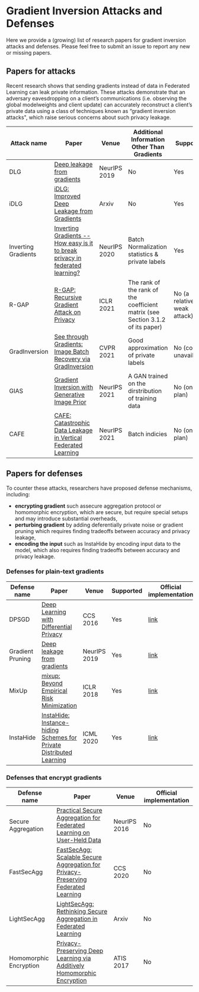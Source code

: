 
# Gradient Inversion Attacks and Defenses

Here we provide a (growing) list of research papers for gradient inversion attacks and defenses. Please feel free to submit an issue to report any new or missing papers.

## Papers for attacks
Recent research shows that sending gradients instead of data in Federated Learning can leak private information. These attacks demonstrate that an adversary eavesdropping on a client’s communications (i.e. observing the global modelweights and client update) can accurately reconstruct a client’s private data using a class of techniques known as “gradient inversion attacks", which raise serious concerns about such privacy leakage.


| Attack name | Paper 	| Venue        	| Additional Information Other Than Gradients| Supported 	| Official implementation 	|
|------- |-------	|--------------	|--------------	|----------- |----------- |
| DLG |  [Deep leakage from gradients](https://arxiv.org/pdf/1906.08935.pdf) 	| NeurIPS 2019 	| No | Yes       	| [link](https://github.com/mit-han-lab/dlg) | 
| iDLG | [iDLG: Improved Deep Leakage from Gradients](https://arxiv.org/pdf/2001.02610.pdf) | Arxiv   	| No | Yes       	| [link](https://github.com/PatrickZH/Improved-Deep-Leakage-from-Gradients)  |  
| Inverting Gradients | [Inverting Gradients -- How easy is it to break privacy in federated learning?](https://arxiv.org/pdf/2003.14053.pdf) | NeurIPS 2020   	| Batch Normalization statistics & private labels | Yes       	| [link](https://github.com/JonasGeiping/invertinggradients) |
| R-GAP | [R-GAP: Recursive Gradient Attack on Privacy](https://arxiv.org/pdf/2010.07733)  | ICLR 2021   	| The rank of the rank of the coefficient matrix (see Section 3.1.2 of its paper) | No (a relatively weak attack)       	| [link](https://github.com/JunyiZhu-AI/R-GAP) |
| GradInversion| [See through Gradients: Image Batch Recovery via GradInversion](https://arxiv.org/pdf/2104.07586) | CVPR 2021   	| Good approximation of private labels | No (code unavailable)       	| No |
|  GIAS | [Gradient Inversion with Generative Image Prior](https://arxiv.org/pdf/2110.14962.pdf) | NeurIPS 2021   |  A GAN trained on the dirstribution of training data	| No (on our plan)       	| [link](https://github.com/ml-postech/gradient-inversion-generative-image-prior) | 
| CAFE | [CAFE: Catastrophic Data Leakage in Vertical Federated Learning](https://arxiv.org/pdf/2110.15122.pdf) | NeurIPS 2021   | Batch indicies	| No (on our plan)       	| [link](https://github.com/derafael/cafe) |

## Papers for defenses 
To counter these attacks, researchers have proposed defense mechanisms, including:
- **encrypting gradient** such assecure aggregation protocol or homomorphic encryption, which are secure, but require special setups and may introduce substantial overheads,
- **perturbing gradient** by adding deferentially private noise or gradient pruning which requires finding tradeoffs between accuracy and privacy leakage,
- **encoding the input** such as InstaHide by encoding input data to the model, which also requires finding tradeoffs between accuracy and privacy leakage.

### Defenses for  plain-text gradients
| Defense name | Paper 	| Venue        	| Supported 	| Official implementation 	|
|-------	|--------------	|-----------	|----------- |----------- | 
| DPSGD | [Deep Learning with Differential Privacy](https://arxiv.org/pdf/1607.00133.pdf) | CCS 2016   	| Yes       	| [link](https://github.com/pytorch/opacus) |
| Gradient Pruning | [Deep leakage from gradients](https://arxiv.org/pdf/1906.08935.pdf) 	| NeurIPS 2019 	| Yes       	| [link](https://github.com/mit-han-lab/dlg) |
| MixUp | [mixup: Beyond Empirical Risk Minimization](https://arxiv.org/pdf/1710.09412.pdf) | ICLR 2018   	| Yes       	| [link](https://github.com/facebookresearch/mixup-cifar10) |
| InstaHide | [InstaHide: Instance-hiding Schemes for Private Distributed Learning](https://arxiv.org/pdf/2010.02772.pdf) | ICML 2020   	| Yes       	| [link](https://github.com/Hazelsuko07/InstaHide) | 


### Defenses that encrypt gradients

| Defense name | Paper 	| Venue        	| Official implementation 	|
|-------	|--------------	|-----------	|----------- |
| Secure Aggregation | [Practical Secure Aggregation for Federated Learning on User-Held Data](https://arxiv.org/pdf/1611.04482.pdf)  | NeurIPS 2016  | No       	|
| FastSecAgg | [FastSecAgg: Scalable Secure Aggregation for Privacy-Preserving Federated Learning](https://arxiv.org/pdf/2009.11248.pdf) | CCS 2020  | No       	|
| LightSecAgg | [LightSecAgg: Rethinking Secure Aggregation in Federated Learning](https://arxiv.org/pdf/2109.14236.pdf) | Arxiv  | No       	|
| Homomorphic Encryption | [Privacy-Preserving Deep Learning via Additively Homomorphic Encryption](https://eprint.iacr.org/2017/715.pdf) | ATIS 2017  | No       	|